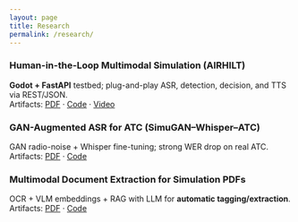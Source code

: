 ```yaml
---
layout: page
title: Research
permalink: /research/
---
```


### Human-in-the-Loop Multimodal Simulation (AIRHILT)
**Godot + FastAPI** testbed; plug-and-play ASR, detection, decision, and TTS via REST/JSON.  
Artifacts: [PDF](/assets/papers/airhilt.pdf) · [Code](#) · [Video](#)

### GAN-Augmented ASR for ATC (SimuGAN–Whisper–ATC)
GAN radio-noise + Whisper fine-tuning; strong WER drop on real ATC.  
Artifacts: [PDF](/assets/papers/simugan_whisper_atc.pdf) · [Code](#)

### Multimodal Document Extraction for Simulation PDFs
OCR + VLM embeddings + RAG with LLM for **automatic tagging/extraction**.  
Artifacts: [PDF](/assets/papers/multimodal_extraction.pdf) · [Code](#)
